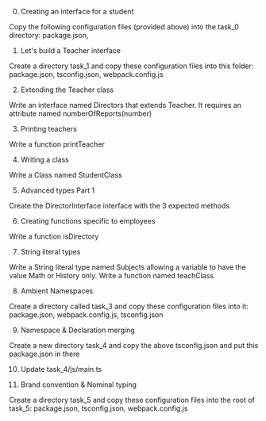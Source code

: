 0. Creating an interface for a student

Copy the following configuration files (provided above) into the task_0 directory: package.json,


1. Let's build a Teacher interface

Create a directory task_1 and copy these configuration files into this folder: package.json, tsconfig.json, webpack.config.js


2. Extending the Teacher class

Write an interface named Directors that extends Teacher. It requires an attribute named numberOfReports(number)


3. Printing teachers

Write a function printTeacher


4. Writing a class

Write a Class named StudentClass


5. Advanced types Part 1

Create the DirectorInterface interface with the 3 expected methods


6. Creating functions specific to employees

Write a function isDirectory


7. String literal types

Write a String literal type named Subjects allowing a variable to have the value Math or History only. Write a function named teachClass


8. Ambient Namespaces

Create a directory called task_3 and copy these configuration files into it: package.json, webpack.config.js, tsconfig.json


9. Namespace & Declaration merging

Create a new directory task_4 and copy the above tsconfig.json and put this package.json in there


10. Update task_4/js/main.ts

11. Brand convention & Nominal typing

Create a directory task_5 and copy these configuration files into the root of task_5: package.json, tsconfig.json, webpack.config.js

